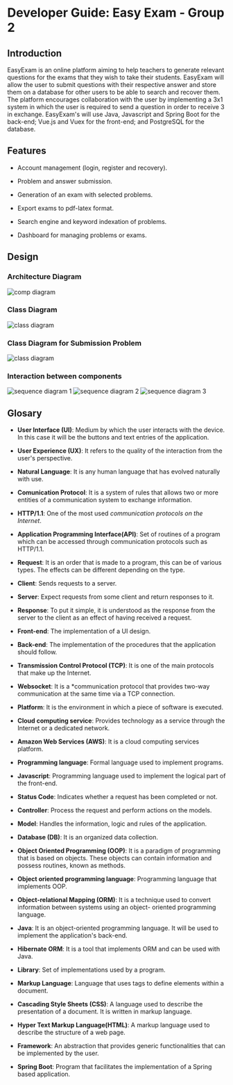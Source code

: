 # Developer Guide: Easy Exam - Group 2

## Introduction

EasyExam is an online platform aiming to help teachers to generate relevant questions for the exams that they wish to take their students. EasyExam will allow the user to submit questions with their respective answer and store them on a database for other users to be able to search and recover them. The platform encourages collaboration with the user by implementing a 3x1 system in which the user is required to send a question in order to receive 3 in exchange.
EasyExam's will use Java,  Javascript and Spring Boot for the back-end; Vue.js and Vuex for the front-end; and PostgreSQL for the database.

## Features

- Account management (login, register and recovery).


- Problem and answer submission.


- Generation of an exam with selected problems.


- Export exams to pdf-latex format.


- Search engine and keyword indexation of problems.


- Dashboard for managing problems or exams.



## Design

### Architecture Diagram
![comp diagram](ArchitectureDiagram.png)

### Class Diagram
![class diagram](classDiagram.png)

### Class Diagram for Submission Problem
![class diagram](SubmissionProblem.png)

### Interaction between components
![sequence diagram 1](createProblem.vpd.jpg)
![sequence diagram 2]()
![sequence diagram 3]()

## Glosary

- **User Interface (UI)**: Medium by which the user interacts with the device. In this case it will be the buttons and text entries of the application.

- **User Experience (UX)**: It refers to the quality of the interaction from the user's perspective.

- **Natural Language**: It is any human language that has evolved naturally with use.

- **Comunication Protocol**: It is a system of rules that allows two or more entities of a communication system to exchange information.

- **HTTP/1.1**: One of the most used *communication protocols on the Internet*.

- **Application Programming Interface(API)**: Set of routines of a program which can be accessed through communication protocols such as HTTP/1.1.

- **Request**: It is an order that is made to a program, this can be of various types. The effects can be different depending on the type.

- **Client**: Sends requests to a server.

- **Server**: Expect requests from some client and return responses to it.

- **Response**: To put it simple, it is understood as the response from the server to the client as an effect of having received a request.

- **Front-end**: The implementation of a UI design.

- **Back-end**: The implementation of the procedures that the application should follow.

- **Transmission Control Protocol (TCP)**: It is one of the main protocols that make up the Internet.

- **Websocket**: It is a \*communication protocol that provides two-way communication at the same time via a TCP connection.

- **Platform**: It is the environment in which a piece of software is executed.

- **Cloud computing service**: Provides technology as a service through the Internet or a dedicated network.

- **Amazon Web Services (AWS)**: It is a cloud computing services platform.

- **Programming language**: Formal language used to implement programs.

- **Javascript**: Programming language used to implement the logical part of the front-end.

- **Status Code**: Indicates whether a request has been completed or not.

- **Controller**: Process the request and perform actions on the models.

- **Model**: Handles the information, logic and rules of the application.

- **Database (DB)**: It is an organized data collection.

- **Object Oriented Programming (OOP)**: It is a paradigm of programming that is based on objects. These objects can
contain information and possess routines, known as methods.

- **Object oriented programming language**: Programming language that implements OOP.

- **Object-relational Mapping (ORM)**: It is a technique used to convert information between systems using an object-
oriented programming language.

- **Java**: It is an object-oriented programming language. It will be used to implement the application's back-end.

- **Hibernate ORM**: It is a tool that implements ORM and can be used with Java.

- **Library**: Set of implementations used by a program.

- **Markup Language**: Language that uses tags to define elements within a document.

- **Cascading Style Sheets (CSS)**: A language used to describe the presentation of a document. It is written in markup
language.

- **Hyper Text Markup Language(HTML)**: A markup language used to describe the structure of a web page.

- **Framework**: An abstraction that provides generic functionalities that can be implemented by the user.

- **Spring Boot**: Program that facilitates the implementation of a Spring based application.
